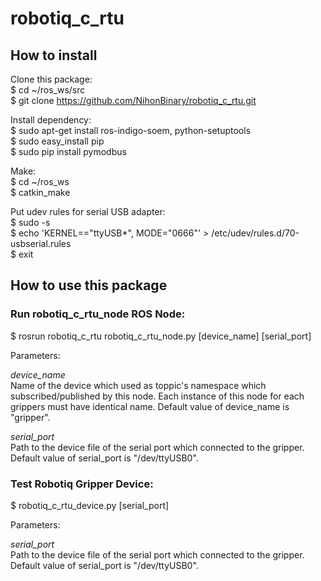 # robotiq_c_rtu

## How to install

Clone this package:  
$ cd ~/ros_ws/src  
$ git clone https://github.com/NihonBinary/robotiq_c_rtu.git  
  
Install dependency:  
$ sudo apt-get install ros-indigo-soem, python-setuptools  
$ sudo easy_install pip  
$ sudo pip install pymodbus  
  
Make:  
$ cd ~/ros_ws  
$ catkin_make  
  
Put udev rules for serial USB adapter:  
$ sudo -s  
$ echo 'KERNEL=="ttyUSB*", MODE="0666"' > /etc/udev/rules.d/70-usbserial.rules  
$ exit  
  
## How to use this package

### Run robotiq_c_rtu_node ROS Node:  
$ rosrun robotiq_c_rtu robotiq_c_rtu_node.py [device_name] [serial_port]  

Parameters: 

*device_name*  
Name of the device which used as toppic's namespace which subscribed/published by this node. Each instance of this node for each grippers must have identical name. Default value of device_name is "gripper".

*serial_port*  
Path to the device file of the serial port which connected to the gripper. Default value of serial_port is "/dev/ttyUSB0".

### Test Robotiq Gripper Device:
$ robotiq_c_rtu_device.py [serial_port]

Parameters: 

*serial_port*  
Path to the device file of the serial port which connected to the gripper. Default value of serial_port is "/dev/ttyUSB0".
